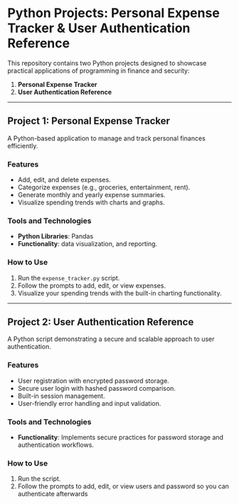 # Python Projects: Personal Expense Tracker & User Authentication Reference

This repository contains two Python projects designed to showcase practical applications of programming in finance and security:

1. **Personal Expense Tracker**
2. **User Authentication Reference**

---

## **Project 1: Personal Expense Tracker**

A Python-based application to manage and track personal finances efficiently.

### **Features**
- Add, edit, and delete expenses.
- Categorize expenses (e.g., groceries, entertainment, rent).
- Generate monthly and yearly expense summaries.
- Visualize spending trends with charts and graphs.

### **Tools and Technologies**
- **Python Libraries**: Pandas
- **Functionality**: data visualization, and reporting.

### **How to Use**
1. Run the `expense_tracker.py` script.
2. Follow the prompts to add, edit, or view expenses.
3. Visualize your spending trends with the built-in charting functionality.

---

## **Project 2: User Authentication Reference**

A Python script demonstrating a secure and scalable approach to user authentication.

### **Features**
- User registration with encrypted password storage.
- Secure user login with hashed password comparison.
- Built-in session management.
- User-friendly error handling and input validation.

### **Tools and Technologies**
- **Functionality**: Implements secure practices for password storage and authentication workflows.

### **How to Use**
1. Run the script.
2. Follow the prompts to add, edit, or view users and password so you can authenticate afterwards 

